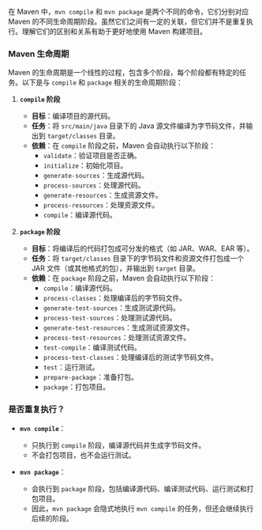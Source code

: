 在 Maven 中，`mvn compile` 和 `mvn package` 是两个不同的命令，它们分别对应 Maven 的不同生命周期阶段。虽然它们之间有一定的关联，但它们并不是重复执行。理解它们的区别和关系有助于更好地使用 Maven 构建项目。

### Maven 生命周期
Maven 的生命周期是一个线性的过程，包含多个阶段，每个阶段都有特定的任务。以下是与 `compile` 和 `package` 相关的生命周期阶段：

1. **`compile` 阶段**
   - **目标**：编译项目的源代码。
   - **任务**：将 `src/main/java` 目录下的 Java 源文件编译为字节码文件，并输出到 `target/classes` 目录。
   - **依赖**：在 `compile` 阶段之前，Maven 会自动执行以下阶段：
     - `validate`：验证项目是否正确。
     - `initialize`：初始化项目。
     - `generate-sources`：生成源代码。
     - `process-sources`：处理源代码。
     - `generate-resources`：生成资源文件。
     - `process-resources`：处理资源文件。
     - `compile`：编译源代码。

2. **`package` 阶段**
   - **目标**：将编译后的代码打包成可分发的格式（如 JAR、WAR、EAR 等）。
   - **任务**：将 `target/classes` 目录下的字节码文件和资源文件打包成一个 JAR 文件（或其他格式的包），并输出到 `target` 目录。
   - **依赖**：在 `package` 阶段之前，Maven 会自动执行以下阶段：
     - `compile`：编译源代码。
     - `process-classes`：处理编译后的字节码文件。
     - `generate-test-sources`：生成测试源代码。
     - `process-test-sources`：处理测试源代码。
     - `generate-test-resources`：生成测试资源文件。
     - `process-test-resources`：处理测试资源文件。
     - `test-compile`：编译测试代码。
     - `process-test-classes`：处理编译后的测试字节码文件。
     - `test`：运行测试。
     - `prepare-package`：准备打包。
     - `package`：打包项目。

### 是否重复执行？
- **`mvn compile`**：
  - 只执行到 `compile` 阶段，编译源代码并生成字节码文件。
  - 不会打包项目，也不会运行测试。

- **`mvn package`**：
  - 会执行到 `package` 阶段，包括编译源代码、编译测试代码、运行测试和打包项目。
  - 因此，`mvn package` 会隐式地执行 `mvn compile` 的任务，但还会继续执行后续的阶段。
